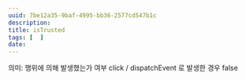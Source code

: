 ```yaml
---
uuid: 7be12a35-9baf-4995-bb36-2577cd547b1c
description: 
title: isTrusted
tags: [  ]
date: 
---
```




의미:  행위에 의해 발생했는가 여부
click / dispatchEvent 로 발생한 경우 false